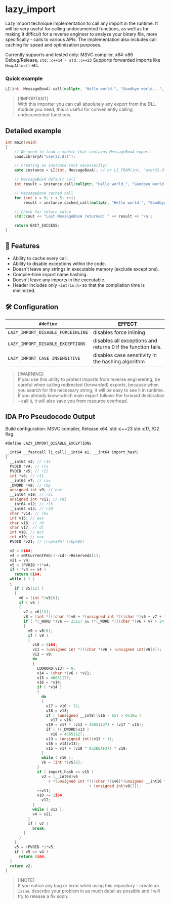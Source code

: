 # lazy_import

Lazy Import technique implementation to call any import in the runtime. It will be very useful for calling undocumented functions, as well as for making it difficult for a reverse engineer to analyze your binary file, more specifically - calls to various APIs.
The implementation also includes call caching for speed and optimization purposes.

Currently supports and tested only: MSVC compiler, x64-x86 Debug/Release, `std::c++14 - std::c++23`
Supports forwarded imports like `HeapAlloc()` etc.

### Quick example
```cpp
LI(int, MessageBoxA).call(nullptr, "Hello world.", "Goodbye world...", MB_OK);
```

> [!IMPORTANT]\
> With this importer you can call absolutely any export from the DLL module you need, this is useful for conveniently calling undocumented functions.

## Detailed example

```cpp
int main(void)
{
    // We need to load a module that contains MessageBoxA export.
    LoadLibraryA("user32.dll");

    // Creating an instance (not necessarily)
    auto instance = LI(int, MessageBoxA); // or LI_FROM(int, "user32.dll", MessageBoxA);

    // MessageBoxA default call
    int result = instance.call(nullptr, "Hello world.", "Goodbye world...", MB_OK);

    // MessageBoxA cached call
    for (int i = 0; i < 5; ++i)
        result = instance.cached_call(nullptr, "Hello world.", "Goodbye world...", MB_OK);

    // Check for return value
    std::cout << "Last MessageBoxA returned: " << result << '\n';

    return EXIT_SUCCESS;
}
```

## 🚀 Features

- Ability to cache every call.
- Ability to disable exceptions within the code.
- Doesn't leave any strings in executable memory (exclude exceptions).
- Compile-time import name hashing.
- Doesn't leave any imports in the executable.
- Header includes only `<intrin.h>` so that the compilation time is minimized.

## 🛠️ Configuration

| `#define`                                 | EFFECT                                                                                  |
| ----------------------------------------- | --------------------------------------------------------------------------------------- |
| `LAZY_IMPORT_DISABLE_FORCEINLINE`         | disables force inlining                                                                 |
| `LAZY_IMPORT_DISABLE_EXCEPTIONS`          | disables all exceptions and returns 0 if the function fails.                            |
| `LAZY_IMPORT_CASE_INSENSITIVE`            | disables case sensitivity in the hashing algorithm                                      |

> [!WARNING]\
> If you use this utility to protect imports from reverse engineering, be careful when calling redirected (forwarded) exports, because when you search for the necessary string, it will be easy to see it in runtime. If you already know which main export follows the forward declaration - call it, it will also save you from resource overhead.

## IDA Pro Pseudocode Output
Build configuration: MSVC compiler, Release x64, std::c++23 std::c17, /O2 flag.

`#define LAZY_IMPORT_DISABLE_EXCEPTIONS`
```c
__int64 __fastcall li_call(__int64 a1, __int64 import_hash)
{
  __int64 v2; // r14
  PVOID *v4; // rcx
  PVOID *v5; // r12
  int *v6; // r11
  __int64 v7; // rax
  _DWORD *v8; // rbp
  unsigned int v9; // eax
  __int64 v10; // rsi
  unsigned int *v11; // rdi
  __int64 v12; // r15
  __int64 v13; // r10
  char *v14; // rbx
  int v15; // eax
  char v16; // r9
  char v17; // dl
  int v18; // ecx
  int v19; // eax
  PVOID *v21; // [rsp+30h] [rbp+8h]

  v2 = 0i64;
  v4 = &NtCurrentPeb()->Ldr->Reserved2[1];
  v21 = v4;
  v5 = (PVOID *)*v4;
  if ( *v4 == v4 )
    return 0i64;
  while ( 1 )
  {
    if ( v5[12] )
    {
      v6 = (int *)v5[6];
      if ( v6 )
      {
        v7 = v6[15];
        v8 = (int *)((char *)v6 + *(unsigned int *)((char *)v6 + v7 + 136));
        if ( *(_WORD *)v6 == 23117 && (*(_WORD *)((char *)v6 + v7 + 24) != 523 || *(int *)((char *)v6 + v7 + 140)) )
        {
          v9 = v8[6];
          if ( v9 )
          {
            v10 = 0i64;
            v11 = (unsigned int *)((char *)v6 + (unsigned int)v8[8]);
            v12 = v9;
            do
            {
              LODWORD(v13) = 0;
              v14 = (char *)v6 + *v11;
              v15 = 46051127;
              v16 = *v14;
              if ( *v14 )
              {
                do
                {
                  v17 = v16 + 32;
                  v18 = v13;
                  if ( (unsigned __int8)(v16 - 65) > 0x19u )
                    v17 = v16;
                  v19 = v17 * (v13 + 46051127) + (v17 ^ v15);
                  if ( !(_DWORD)v13 )
                    v18 = 46051127;
                  v13 = (unsigned int)(v13 + 1);
                  v16 = v14[v13];
                  v15 = v17 + (v18 ^ 0x2BEAF37) * v19;
                }
                while ( v16 );
                v6 = (int *)v5[6];
              }
              if ( import_hash == v15 )
                v2 = (__int64)v6
                   + *(unsigned int *)((char *)&v6[*(unsigned __int16 *)((char *)v6 + v10 + (unsigned int)v8[9])]
                                     + (unsigned int)v8[7]);
              ++v11;
              v10 += 2i64;
              --v12;
            }
            while ( v12 );
            v4 = v21;
          }
          if ( v2 )
            break;
        }
      }
    }
    v5 = (PVOID *)*v5;
    if ( v5 == v4 )
      return 0i64;
  }
  return v2;
}
```

> [!NOTE]\
> If you notice any bug or error while using this repository - create an `Issue`, describe your problem in as much detail as possible and I will try to release a fix soon.
